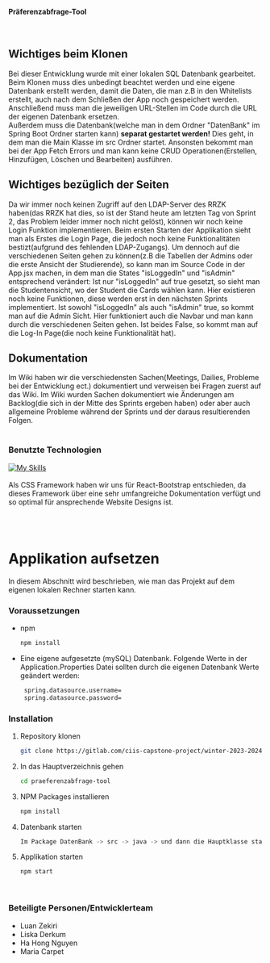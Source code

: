 **Präferenzabfrage-Tool**
<br>
<br>
<br>



<h2>Wichtiges beim Klonen</h2>
Bei dieser Entwicklung wurde mit einer lokalen SQL Datenbank gearbeitet. Beim Klonen muss dies unbedingt beachtet werden und eine eigene Datenbank erstellt werden, damit die Daten, die man z.B in den Whitelists erstellt, auch nach dem Schließen der App noch gespeichert werden. Anschließend muss man die jeweiligen URL-Stellen im Code durch die URL der eigenen Datenbank ersetzen.
<br>
Außerdem muss die Datenbank(welche man in dem Ordner "DatenBank" im Spring Boot Ordner starten kann) <strong>separat gestartet werden!</strong> Dies geht, in dem man die Main Klasse im src Ordner startet. 
Ansonsten bekommt man bei der App Fetch Errors und man kann keine CRUD Operationen(Erstellen, Hinzufügen, Löschen und Bearbeiten) ausführen.

<h2>Wichtiges bezüglich der Seiten</h2>
Da wir immer noch keinen Zugriff auf den LDAP-Server des RRZK haben(das RRZK hat dies, so ist der Stand heute am letzten Tag von Sprint 2, das Problem leider immer noch nicht gelöst), können wir noch keine Login Funktion implementieren. Beim ersten Starten der Applikation sieht man als Erstes die Login Page, die jedoch noch keine Funktionalitäten bestizt(aufgrund des fehlenden LDAP-Zugangs). Um dennoch auf die verschiedenen Seiten gehen zu können(z.B die Tabellen der Admins oder die erste Ansicht der Studierende), so kann man im Source Code in der App.jsx machen, in dem man die States "isLoggedIn" und "isAdmin" entsprechend verändert:
Ist nur "isLoggedIn" auf true gesetzt, so sieht man die Studentensicht, wo der Student die Cards wählen kann. Hier existieren noch keine Funktionen, diese werden erst in den nächsten Sprints implementiert. Ist sowohl "isLoggedIn" als auch "isAdmin" true, so kommt man auf die Admin Sicht. Hier funktioniert auch die Navbar und man kann durch die verschiedenen Seiten gehen. Ist beides False, so kommt man auf die Log-In Page(die noch keine Funktionalität hat).


<br>

<h2>Dokumentation</h2>
Im Wiki haben wir die verschiedensten Sachen(Meetings, Dailies, Probleme bei der Entwicklung ect.) dokumentiert und verweisen bei Fragen zuerst auf das Wiki. Im Wiki wurden Sachen dokumentiert wie Änderungen am Backlog(die sich in der Mitte des Sprints ergeben haben) oder aber auch allgemeine Probleme während der Sprints und der daraus resultierenden Folgen.


<br>
<br>

### Benutzte Technologien
[![My Skills](https://skillicons.dev/icons?i=html,css,js,react,java,spring)](https://skillicons.dev)<br>
<br>
Als CSS Framework haben wir uns für React-Bootstrap entschieden, da dieses Framework über eine sehr umfangreiche Dokumentation verfügt und so optimal für ansprechende Website Designs ist.

<br>
<br>
<!-- GETTING STARTED -->
<h1>Applikation aufsetzen</h1>

In diesem Abschnitt wird beschrieben, wie man das Projekt auf dem eigenen lokalen Rechner starten kann.

### Voraussetzungen

* npm
  ```sh
  npm install 

* Eine eigene aufgesetzte (mySQL) Datenbank. Folgende Werte in der Application.Properties Datei sollten durch die eigenen Datenbank Werte geändert werden:
  ```sh
   spring.datasource.username=
   spring.datasource.password= 


### Installation

1. Repository klonen
   ```sh
   git clone https://gitlab.com/ciis-capstone-project/winter-2023-2024/team-03 praeferenzabfrage-tool.git
   ```
2. In das Hauptverzeichnis gehen
   ```sh
   cd praeferenzabfrage-tool
   ```
   
3. NPM Packages installieren
   ```sh
   npm install

5. Datenbank starten
   ```js
   Im Package DatenBank -> src -> java -> und dann die Hauptklasse starten
   ```
4. Applikation starten
   ```js
   npm start
   ```


<br>

### Beteiligte Personen/Entwicklerteam
* Luan Zekiri
* Liska Derkum
* Ha Hong Nguyen
* Maria Carpet
<br>
<brS>

